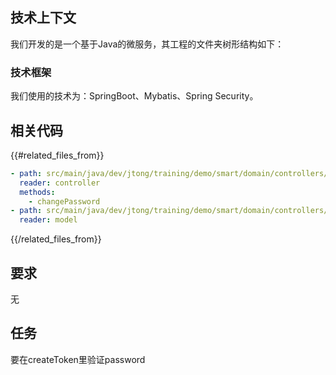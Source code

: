 ## 技术上下文

我们开发的是一个基于Java的微服务，其工程的文件夹树形结构如下：


### 技术框架

我们使用的技术为：SpringBoot、Mybatis、Spring Security。

## 相关代码

{{#related_files_from}}
```yaml
- path: src/main/java/dev/jtong/training/demo/smart/domain/controllers/UsersController.java
  reader: controller
  methods:
    - changePassword
- path: src/main/java/dev/jtong/training/demo/smart/domain/controllers/representation/UserVO.java
  reader: model
```
{{/related_files_from}}


## 要求

无

## 任务

要在createToken里验证password